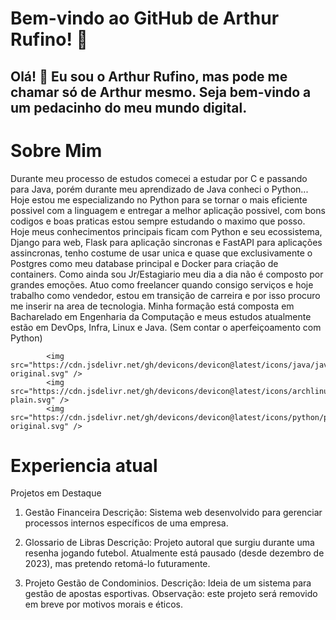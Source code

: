 # Bem-vindo ao GitHub de Arthur Rufino! 🚀
## Olá! 👋 Eu sou o Arthur Rufino, mas pode me chamar só de Arthur mesmo. Seja bem-vindo a um pedacinho do meu mundo digital.

# Sobre Mim
Durante meu processo de estudos comecei a estudar por C e passando para Java, porém durante meu aprendizado de Java conheci o Python... Hoje estou me especializando no Python para se tornar o mais eficiente possivel com a linguagem e entregar a melhor aplicação possivel, com bons codigos e boas praticas estou sempre estudando o maximo que posso.
Hoje meus conhecimentos principais ficam com Python e seu ecossistema, Django para web, Flask para aplicação sincronas e FastAPI para aplicações assincronas, tenho costume de usar unica e quase que exclusivamente o Postgres como meu database principal e Docker para criação de containers. Como ainda sou Jr/Estagiario meu dia a dia não é composto por grandes emoções. Atuo como freelancer quando consigo serviços e hoje trabalho como vendedor, estou em transição de carreira e por isso procuro me inserir na area de tecnologia. 
Minha formação está composta em Bacharelado em Engenharia da Computação e meus estudos atualmente estão em DevOps, Infra, Linux e Java. (Sem contar o aperfeiçoamento com Python)

            <img src="https://cdn.jsdelivr.net/gh/devicons/devicon@latest/icons/java/java-original.svg" />
            <img src="https://cdn.jsdelivr.net/gh/devicons/devicon@latest/icons/archlinux/archlinux-plain.svg" />
            <img src="https://cdn.jsdelivr.net/gh/devicons/devicon@latest/icons/python/python-original.svg" />
          
          

# Experiencia atual

Projetos em Destaque
1. Gestão Financeira
Descrição: Sistema web desenvolvido para gerenciar processos internos específicos de uma empresa.

2. Glossario de Libras
Descrição: Projeto autoral que surgiu durante uma resenha jogando futebol. Atualmente está pausado (desde dezembro de 2023), mas pretendo retomá-lo futuramente.

3. Projeto Gestão de Condominios.
Descrição: Ideia de um sistema para gestão de apostas esportivas. Observação: este projeto será removido em breve por motivos morais e éticos.
